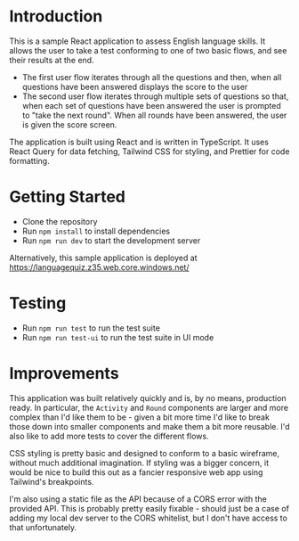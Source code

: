 # Introduction

This is a sample React application to assess English language skills. It allows the user to take a test conforming to one of two basic flows, and see their results at the end.

-   The first user flow iterates through all the questions and then, when all
    questions have been answered displays the score to the user
-   The second user flow iterates through multiple sets of questions so that, when
    each set of questions have been answered the user is prompted to &quot;take the
    next round&quot;. When all rounds have been answered, the user is given the score
    screen.

The application is built using React and is written in TypeScript. It uses React Query for data fetching,
Tailwind CSS for styling, and Prettier for code formatting.

# Getting Started

-   Clone the repository
-   Run `npm install` to install dependencies
-   Run `npm run dev` to start the development server

Alternatively, this sample application is deployed at https://languagequiz.z35.web.core.windows.net/

# Testing

-   Run `npm run test` to run the test suite
-   Run `npm run test-ui` to run the test suite in UI mode

# Improvements

This application was built relatively quickly and is, by no means, production ready. In particular, the `Activity` and `Round` components are larger and more complex than I'd like them to be - given a bit more time I'd like to break those down into smaller components and make them a bit more reusable. I'd also like to add more tests to cover the different flows.

CSS styling is pretty basic and designed to conform to a basic wireframe, without much additional imagination. If styling was a bigger concern, it would be nice to build this out as a fancier responsive web app using Tailwind's breakpoints.

I'm also using a static file as the API because of a CORS error with the provided API. This is probably pretty easily fixable - should just be a case of adding my local dev server to the CORS whitelist, but I don't have access to that unfortunately.
